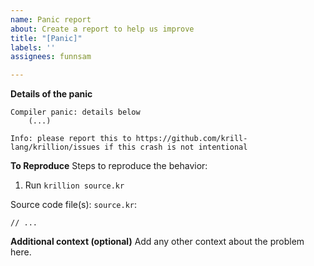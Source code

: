 ```yaml
---
name: Panic report
about: Create a report to help us improve
title: "[Panic]"
labels: ''
assignees: funnsam

---
```


**Details of the panic**
```
Compiler panic: details below
    (...)

Info: please report this to https://github.com/krill-lang/krillion/issues if this crash is not intentional
```

**To Reproduce**
Steps to reproduce the behavior:
1. Run `krillion source.kr`

Source code file(s):
`source.kr`:
```
// ...
```

**Additional context (optional)**
Add any other context about the problem here.
